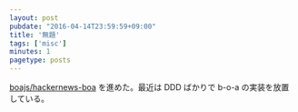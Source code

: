 ```yaml
---
layout: post
pubdate: "2016-04-14T23:59:59+09:00"
title: '無題'
tags: ['misc']
minutes: 1
pagetype: posts
---
```

[boajs/hackernews-boa][] を進めた。最近は DDD ばかりで b-o-a の実装を放置している。

[boajs/hackernews-boa]: https://github.com/boajs/hackernews-boa
